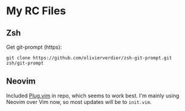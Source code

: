My RC Files
===========

Zsh
---

Get git-prompt (https):

    git clone https://github.com/olivierverdier/zsh-git-prompt.git zsh/git-prompt

Neovim
---

Included [Plug.vim][1] in repo, which seems to work best. I'm mainly using Neovim over Vim now, so most updates will be to `init.vim`.

[1]: https://github.com/junegunn/vim-plug
